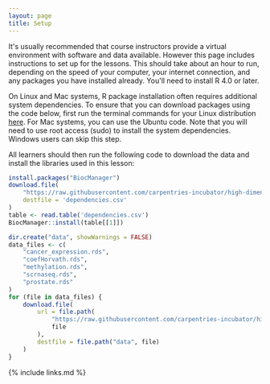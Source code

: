 ```yaml
---
layout: page
title: Setup
---
```


It's usually recommended that course instructors provide a virtual environment
with software and data available. However this page includes instructions
to set up for the lessons. This should take about an hour to run, depending on
the speed of your computer, your internet connection, and any packages you have
installed already. You'll need to install R 4.0 or later.

On Linux and Mac systems, R package installation often requires additional system dependencies. To ensure that you can download packages using the code below, first run the terminal commands for your Linux distribution [here](https://docs.posit.co/connect/admin/r/dependencies/). For Mac systems, you can use the Ubuntu code. Note that you will need to use root access (sudo) to install the system dependencies. Windows users can skip this step.

All learners should then run the following code to download the data and install the libraries
used in this lesson:

```r
install.packages("BiocManager")
download.file(
    "https://raw.githubusercontent.com/carpentries-incubator/high-dimensional-stats-r/gh-pages/dependencies.csv",
    destfile = 'dependencies.csv'
)
table <- read.table('dependencies.csv')
BiocManager::install(table[[1]])

dir.create("data", showWarnings = FALSE)
data_files <- c(
    "cancer_expression.rds",
    "coefHorvath.rds",
    "methylation.rds",
    "scrnaseq.rds",
    "prostate.rds"
)
for (file in data_files) {
    download.file(
        url = file.path(
            "https://raw.githubusercontent.com/carpentries-incubator/high-dimensional-stats-r/gh-pages/data",
            file
        ),
        destfile = file.path("data", file)
    )
}
```

{% include links.md %}
